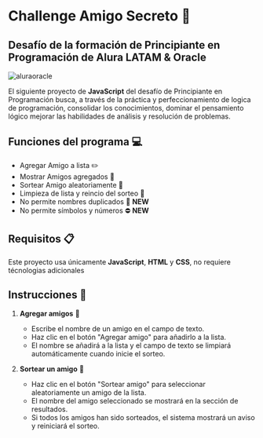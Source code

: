 # Challenge Amigo Secreto :gift:

## Desafío de la formación de Principiante en Programación de Alura LATAM & Oracle

![aluraoracle](https://github.com/user-attachments/assets/7c4b4d42-5160-4309-94c5-56d8a8d4be5c)

El siguiente proyecto de **JavaScript** del desafío de Principiante en Programación busca, a través de la práctica y perfeccionamiento de logica de programación, consolidar los conocimientos, dominar el pensamiento lógico mejorar las habilidades de análisis y resolución de problemas.

## Funciones del programa :computer:

- Agregar Amigo a lista :pencil2:
- Mostrar Amigos agregados :page_facing_up:
- Sortear Amigo aleatoriamente :game_die:
- Limpieza de lista y reincio del sorteo :arrows_counterclockwise:
- No permite nombres duplicados :no_entry_sign: **NEW**
- No permite símbolos y números :no_entry: **NEW**

## Requisitos :clipboard:

Este proyecto usa únicamente **JavaScript**, **HTML** y **CSS**, no requiere técnologias adicionales

## Instrucciones :bookmark_tabs:

1. **Agregar amigos** :raising_hand:
   - Escribe el nombre de un amigo en el campo de texto.
   - Haz clic en el botón "Agregar amigo" para añadirlo a la lista.
   - El nombre se añadirá a la lista y el campo de texto se limpiará automáticamente cuando inicie el sorteo.

2. **Sortear un amigo** :game_die:
   - Haz clic en el botón "Sortear amigo" para seleccionar aleatoriamente un amigo de la lista.
   - El nombre del amigo seleccionado se mostrará en la sección de resultados.
   - Si todos los amigos han sido sorteados, el sistema mostrará un aviso y reiniciará el sorteo.
